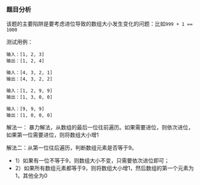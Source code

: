### 题目分析
该题的主要陷阱是要考虑进位导致的数组大小发生变化的问题：比如`999 + 1 == 1000`

测试用例：
```
输入：[1, 2, 3]
输出：[1, 2, 4]

输入：[4, 3, 2, 1]
输出：[4, 3, 2, 2]

输入：[1, 2, 9, 9]
输出：[1, 3, 0, 0]

输入：[9, 9, 9]
输出：[1, 0, 0, 0]
```

解法一：
暴力解法，从数组的最后一位往前遍历。如果需要进位，则依次进位，如果第一位需要进位，则将数组大小增1

解法二：从第一位往后遍历，判断数组元素是否等于9。
* 1）如果有一位不等于9，则数组大小不变，只需要依次进位即可；
* 2）如果所有数组元素都等于9，则将数组大小增1，然后数组的第一个元素为1，其他全为0